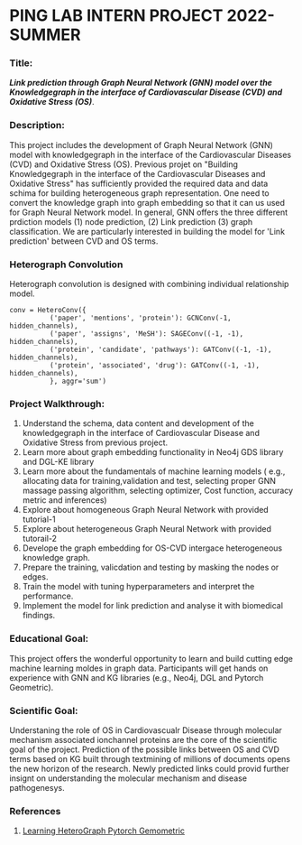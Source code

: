 # PING LAB INTERN PROJECT 2022-SUMMER

### Title: 
***Link prediction through Graph Neural Network (GNN) model over the Knowledgegraph in the interface of Cardiovascular Disease (CVD) and Oxidative Stress (OS)***.

### Description: 
This project includes the development of Graph Neural Network (GNN) model with knowledgegraph in the interface of the Cardiovascular Diseases (CVD) and Oxidative Stress (OS). Previous projet on "Building Knowledgegraph in the interface of the Cardiovascular Diseases and Oxidative Stress" has sufficiently provided the required data and data schima for building heterogeneous graph representation. One need to convert the knowledge graph into graph embedding so that it can us used for Graph Neural Network model. In general, GNN offers the three different prdiction models (1) node prediction, (2) Link prediction (3) graph classification. We are particularly interested in building the model for 'Link prediction' between CVD and OS terms.

### Heterograph Convolution

Heterograph convolution is designed with combining individual relationship model.

```
conv = HeteroConv({
          ('paper', 'mentions', 'protein'): GCNConv(-1, hidden_channels),
          ('paper', 'assigns', 'MeSH'): SAGEConv((-1, -1), hidden_channels),
          ('protein', 'candidate', 'pathways'): GATConv((-1, -1), hidden_channels),
          ('protein', 'associated', 'drug'): GATConv((-1, -1), hidden_channels),
          }, aggr='sum')
```

### Project Walkthrough:
1. Understand the schema, data content and development of the knowledgegraph in the interface of Cardiovascular Disease and Oxidative Stress from previous project.
2. Learn more about graph embedding functionality in Neo4j GDS library and DGL-KE library
3. Learn more about the fundamentals of machine learning models ( e.g., allocating data for training,validation and test, selecting proper GNN massage passing algorithm, selecting optimizer, Cost function, accuracy metric and inferences)
4. Explore about homogeneous Graph Neural Network with provided tutorial-1
5. Explore about heterogeneous Graph Neural Network with provided tutorail-2
6. Develope the graph embedding for OS-CVD intergace heterogeneous knowledge graph.
7. Prepare the training, valicdation and testing by masking the nodes or edges.
8. Train the model with tuning hyperparameters and interpret the performance.
9. Implement the model for link prediction and analyse it with biomedical findings.

### Educational Goal: 
This project offers the wonderful opportunity to learn and build cutting edge machine learning moldes in graph data. Participants will get hands on experience with GNN and KG libraries (e.g.,  Neo4j, DGL and Pytorch Geometric). 

### Scientific Goal:
Understaning the role of OS in Cardiovascualr Disease through molecular mechanism associated ionchannel proteins are the core of the scientific goal of the project. Prediction of the possible links between OS and CVD terms based on KG built through textmining of millions of documents opens the new horizon of the research. Newly predicted links could provid further insignt on understanding the molecular mechanism and disease pathogenesys.

### References
1. [Learning HeteroGraph Pytorch Gemometric](https://pytorch-geometric.readthedocs.io/en/latest/notes/heterogeneous.html)

